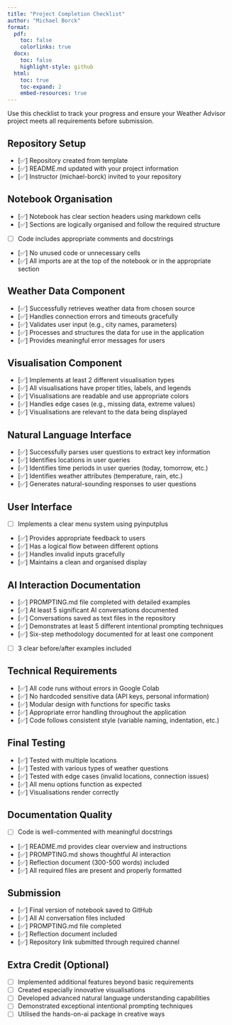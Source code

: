 ```yaml
---
title: "Project Completion Checklist"
author: "Michael Borck"
format: 
  pdf:
    toc: false
    colorlinks: true
  docx:
    toc: false
    highlight-style: github
  html:
    toc: true
    toc-expand: 2
    embed-resources: true
---
```


Use this checklist to track your progress and ensure your Weather Advisor project meets all requirements before submission.

## Repository Setup

- [✅] Repository created from template
- [✅] README.md updated with your project information
- [✅] Instructor (michael-borck) invited to your repository

## Notebook Organisation

- [✅] Notebook has clear section headers using markdown cells
- [✅] Sections are logically organised and follow the required structure
- [ ] Code includes appropriate comments and docstrings
- [✅] No unused code or unnecessary cells
- [✅] All imports are at the top of the notebook or in the appropriate section

## Weather Data Component

- [✅] Successfully retrieves weather data from chosen source
- [✅] Handles connection errors and timeouts gracefully
- [✅] Validates user input (e.g., city names, parameters)
- [✅] Processes and structures the data for use in the application
- [✅] Provides meaningful error messages for users

## Visualisation Component

- [✅] Implements at least 2 different visualisation types
- [✅] All visualisations have proper titles, labels, and legends
- [✅] Visualisations are readable and use appropriate colors
- [✅] Handles edge cases (e.g., missing data, extreme values)
- [✅] Visualisations are relevant to the data being displayed

## Natural Language Interface

- [✅] Successfully parses user questions to extract key information
- [✅] Identifies locations in user queries
- [✅] Identifies time periods in user queries (today, tomorrow, etc.)
- [✅] Identifies weather attributes (temperature, rain, etc.)
- [✅] Generates natural-sounding responses to user questions

## User Interface

- [ ] Implements a clear menu system using pyinputplus
- [✅] Provides appropriate feedback to users
- [✅] Has a logical flow between different options
- [✅] Handles invalid inputs gracefully
- [✅] Maintains a clean and organised display

## AI Interaction Documentation

- [✅] PROMPTING.md file completed with detailed examples
- [✅] At least 5 significant AI conversations documented
- [✅] Conversations saved as text files in the repository
- [✅] Demonstrates at least 5 different intentional prompting techniques
- [✅] Six-step methodology documented for at least one component
- [ ] 3 clear before/after examples included

## Technical Requirements

- [✅] All code runs without errors in Google Colab
- [✅] No hardcoded sensitive data (API keys, personal information)
- [✅] Modular design with functions for specific tasks
- [✅] Appropriate error handling throughout the application
- [✅] Code follows consistent style (variable naming, indentation, etc.)

## Final Testing

- [✅] Tested with multiple locations
- [✅] Tested with various types of weather questions
- [✅] Tested with edge cases (invalid locations, connection issues)
- [✅] All menu options function as expected
- [✅] Visualisations render correctly

## Documentation Quality

- [  ] Code is well-commented with meaningful docstrings
- [✅] README.md provides clear overview and instructions
- [✅] PROMPTING.md shows thoughtful AI interaction
- [✅] Reflection document (300-500 words) included
- [✅] All required files are present and properly formatted

## Submission

- [✅] Final version of notebook saved to GitHub
- [✅] All AI conversation files included
- [✅] PROMPTING.md file completed
- [✅] Reflection document included
- [✅] Repository link submitted through required channel

## Extra Credit (Optional)

- [ ] Implemented additional features beyond basic requirements
- [ ] Created especially innovative visualisations
- [ ] Developed advanced natural language understanding capabilities
- [ ] Demonstrated exceptional intentional prompting techniques
- [ ] Utilised the hands-on-ai package in creative ways
